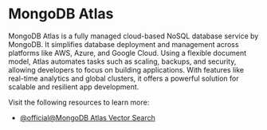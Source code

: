 # MongoDB Atlas

MongoDB Atlas is a fully managed cloud-based NoSQL database service by MongoDB. It simplifies database deployment and management across platforms like AWS, Azure, and Google Cloud. Using a flexible document model, Atlas automates tasks such as scaling, backups, and security, allowing developers to focus on building applications. With features like real-time analytics and global clusters, it offers a powerful solution for scalable and resilient app development.

Visit the following resources to learn more:

- [@official@MongoDB Atlas Vector Search](https://www.mongodb.com/products/platform/atlas-vector-search)
